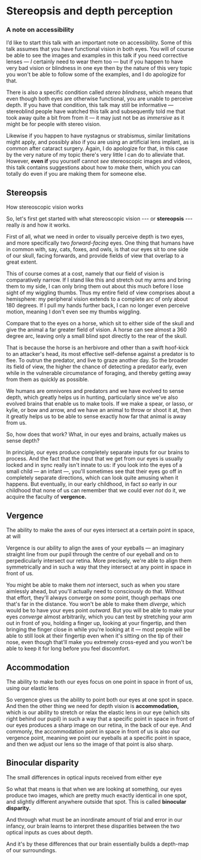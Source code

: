 # Stereopsis and depth perception <!-- .element class="hidden" -->

### A note on accessibility

<!-- Note -->
I’d like to start this talk with an important note on
accessibility. Some of this talk assumes that you have functional
vision in both eyes. You will of course be able to see the images and
examples in this talk if you need corrective lenses — *I* certainly
need to wear them too — but if you happen to have very bad vision or
blindness in one eye then by the nature of this very topic you won't
be able to follow some of the examples, and I do apologize for that.

There is also a specific condition called *stereo blindness*, which
means that even though both eyes are otherwise functional, you are
unable to perceive depth. If you have that condition, this talk may
still be informative — stereoblind people have watched this talk and
subsequently told me that took away quite a bit from from it — it may
just not be as *immersive* as it might be for people with stereo
vision.

Likewise if you happen to have nystagnus or strabismus, similar
limitations might apply, and possibly also if you are using an
artificial lens implant, as is common after cataract surgery. Again, I
do apologize for that, in this case by the very nature of my topic
there's very little I can do to alleviate that. However, **even if**
you yourself cannot *see* stereoscopic images and videos, this talk
contains suggestions about how to *make* them, which you can totally
do even if you are making them for someone else.


## Stereopsis
How stereoscopic vision works

<!-- Note --> 
So, let's first get started with what stereoscopic vision --- or
**stereopsis** --- really *is* and how it works.

First of all, what we need in order to visually perceive depth is two
eyes, and more specifically two *forward-facing* eyes. One thing that
humans have in common with, say, cats, foxes, and owls, is that our
eyes sit to one side of our skull, facing forwards, and provide
fields of view that overlap to a great extent.

This of course comes at a cost, namely that our field of vision is
comparatively narrow. If I stand like this and stretch out my arms and
bring them to my side, I can only bring them out about this much
before I lose sight of my wiggling thumbs. Thus my entire field of
view comprises about a hemisphere: my peripheral vision extends to a
complete arc of only about 180 degrees. If I pull my hands further
back, I can no longer even perceive motion, meaning I don't even see
my thumbs wiggling.

Compare that to the eyes on a horse, which sit to either side of the
skull and give the animal a far greater field of vision. A horse can
see almost a 360 degree arc, leaving only a small blind spot directly
to the rear of the skull.

That is because the horse is an herbivore and other than a swift
hoof-kick to an attacker's head, its most effective self-defense
against a predator is to flee. To outrun the predator, and live to
graze another day. So the broader its field of view, the higher the
chance of detecting a predator early, even while in the vulnerable
circumstance of foraging, and thereby getting away from them as
quickly as possible.

We humans are omnivores and predators and we have evolved to sense
depth, which greatly helps us in hunting, particularly since we've
also evolved brains that enable us to make tools. If we make a spear,
or lasso, or kylie, or bow and arrow, and we have an animal to throw
or shoot it at, then it greatly helps us to be able to sense exactly
how far that animal is away from us.

So, how does that work? What, in our eyes and brains, actually makes
us sense depth?

In principle, our eyes produce completely separate inputs for our
brains to process. And the fact that the input that we get from our
eyes is usually locked and in sync really isn't innate to us: if you
look into the eyes of a small child — an infant —, you'll sometimes
see that their eyes go off in completely separate directions, which
can look quite amusing when it happens. But eventually, in our early
childhood, in fact *so* early in our childhood that none of us can
remember that we could ever *not* do it, we acquire the faculty of
**vergence.**


## Vergence
The ability to make the axes of our eyes intersect at a certain point
in space, at will

<!-- Note --> 
Vergence is our ability to align the axes of your eyeballs — an
imaginary straight line from our pupil through the centre of our
eyeball and on to perpedicularly intersect our retina. More
precisely, we're able to align them symmetrically and in such a way
that they intersect at any point in space in front of us.

You might be able to make them *not* intersect, such as when you stare
aimlessly ahead, but you'll actually need to consciously do
that. Without that effort, they'll always converge on *some* point,
though perhaps one that's far in the distance.  You won't be able to
make them *diverge*, which would be to have your eyes point *outward.*
But you will be able to make your eyes *converge* almost arbitrarily,
which you can test by stretching your arm out in front of you, holding
a finger up, looking at your fingertip, and then bringing the finger
close in while you're looking at it — most people will be able to
still look at their fingertip even when it's sitting on the tip of
their nose, even though that'll make you extremely cross-eyed and you
won't be able to keep it for long before you feel discomfort.


## Accommodation
The ability to make both our eyes focus on one point in space in front
of us, using our elastic lens

<!-- Note --> 
So vergence gives us the ability to point both our eyes at one spot in
space. And then the other thing we need for depth vision is
**accommodation,** which is our ability to stretch or relax the
elastic lens in our eye (which sits right behind our pupil) in such a
way that a specific point in space in front of our eyes produces a
sharp image on our retina, in the back of our eye. And commonly, the
accommodation point in space in front of us is also our vergence
point, meaning we point our eyeballs at a specific point in space, and
then we adjust our lens so the image of that point is also sharp.


## Binocular disparity
The small differences in optical inputs received from either eye

<!-- Note --> 
So what that means is that when we are looking at something, our eyes
produce two images, which are pretty much exactly identical in one
spot, and slightly different anywhere outside that spot. This is
called **binocular disparity.**

And through what must be an inordinate amount of trial and error in
our infancy, our brain learns to interpret these disparities between
the two optical inputs as cues about depth.

And it's by these differences that our brain essentially builds a
depth-map of our surroundings.
